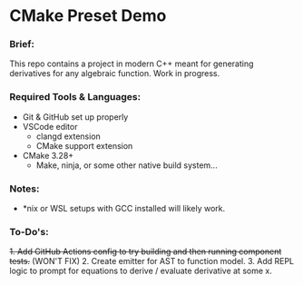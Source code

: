 # CMake Preset Demo

### Brief:
This repo contains a project in modern C++ meant for generating derivatives for any algebraic function. Work in progress.

### Required Tools & Languages:
 - Git & GitHub set up properly
 - VSCode editor
   - clangd extension
   - CMake support extension
 - CMake 3.28+
   - Make, ninja, or some other native build system...

### Notes:
 - *nix or WSL setups with GCC installed will likely work.

### To-Do's:
 ~~1. Add GitHub Actions config to try building and then running component tests.~~ (WON'T FIX)
 2. Create emitter for AST to function model.
 3. Add REPL logic to prompt for equations to derive / evaluate derivative at some x.
